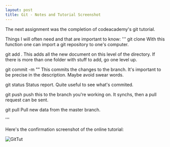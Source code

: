 ```yaml
---
layout: post
title: Git - Notes and Tutorial Screenshot
---
```


The next assignment was the completion of codeacademy's git tutorial.

Things I will often need and that are important to know:
'''
git clone <path>
With this function one can import a git repository to one's computer.

git add .
This adds all the new document on this level of the directory. If there is more than one folder with stuff to add, go one level up.

git commit -m "<description>"
This commits the changes to the branch. It's important to be precise in the description. Maybe avoid swear words.

git status
Status report. Quite useful to see what's commited.

git push
push this to the branch you're working on. It synchs, then a pull request can be sent.

git pull
Pull new data from the master branch.

'''


Here's the confirmation screenshot of the online tutorial:

![GitTut](https://github.com/tshjortile/tshjortile.github.io/tree/master/assets/img/git.png)